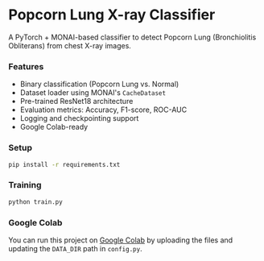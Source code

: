 # Popcorn Lung X-ray Classifier
A PyTorch + MONAI-based classifier to detect Popcorn Lung (Bronchiolitis Obliterans) from chest X-ray images.

### Features
- Binary classification (Popcorn Lung vs. Normal)
- Dataset loader using MONAI's `CacheDataset`
- Pre-trained ResNet18 architecture
- Evaluation metrics: Accuracy, F1-score, ROC-AUC
- Logging and checkpointing support
- Google Colab-ready

### Setup
```bash
pip install -r requirements.txt
```

### Training
```bash
python train.py
```

### Google Colab
You can run this project on [Google Colab](https://colab.research.google.com/) by uploading the files and updating the `DATA_DIR` path in `config.py`.
